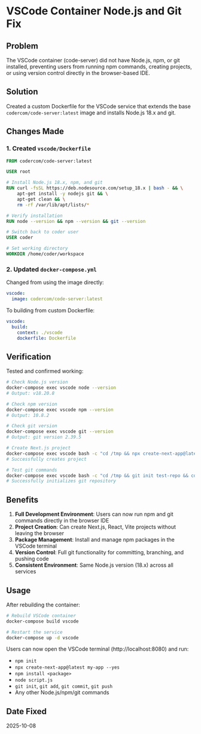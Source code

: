 # VSCode Container Node.js and Git Fix

## Problem
The VSCode container (code-server) did not have Node.js, npm, or git installed, preventing users from running npm commands, creating projects, or using version control directly in the browser-based IDE.

## Solution
Created a custom Dockerfile for the VSCode service that extends the base `codercom/code-server:latest` image and installs Node.js 18.x and git.

## Changes Made

### 1. Created `vscode/Dockerfile`
```dockerfile
FROM codercom/code-server:latest

USER root

# Install Node.js 18.x, npm, and git
RUN curl -fsSL https://deb.nodesource.com/setup_18.x | bash - && \
    apt-get install -y nodejs git && \
    apt-get clean && \
    rm -rf /var/lib/apt/lists/*

# Verify installation
RUN node --version && npm --version && git --version

# Switch back to coder user
USER coder

# Set working directory
WORKDIR /home/coder/workspace
```

### 2. Updated `docker-compose.yml`
Changed from using the image directly:
```yaml
vscode:
  image: codercom/code-server:latest
```

To building from custom Dockerfile:
```yaml
vscode:
  build:
    context: ./vscode
    dockerfile: Dockerfile
```

## Verification

Tested and confirmed working:

```bash
# Check Node.js version
docker-compose exec vscode node --version
# Output: v18.20.8

# Check npm version
docker-compose exec vscode npm --version
# Output: 10.8.2

# Check git version
docker-compose exec vscode git --version
# Output: git version 2.39.5

# Create Next.js project
docker-compose exec vscode bash -c "cd /tmp && npx create-next-app@latest test --yes"
# Successfully creates project

# Test git commands
docker-compose exec vscode bash -c "cd /tmp && git init test-repo && cd test-repo && git status"
# Successfully initializes git repository
```

## Benefits

1. **Full Development Environment**: Users can now run npm and git commands directly in the browser IDE
2. **Project Creation**: Can create Next.js, React, Vite projects without leaving the browser
3. **Package Management**: Install and manage npm packages in the VSCode terminal
4. **Version Control**: Full git functionality for committing, branching, and pushing code
5. **Consistent Environment**: Same Node.js version (18.x) across all services

## Usage

After rebuilding the container:

```bash
# Rebuild VSCode container
docker-compose build vscode

# Restart the service
docker-compose up -d vscode
```

Users can now open the VSCode terminal (http://localhost:8080) and run:
- `npm init`
- `npx create-next-app@latest my-app --yes`
- `npm install <package>`
- `node script.js`
- `git init`, `git add`, `git commit`, `git push`
- Any other Node.js/npm/git commands

## Date Fixed
2025-10-08
